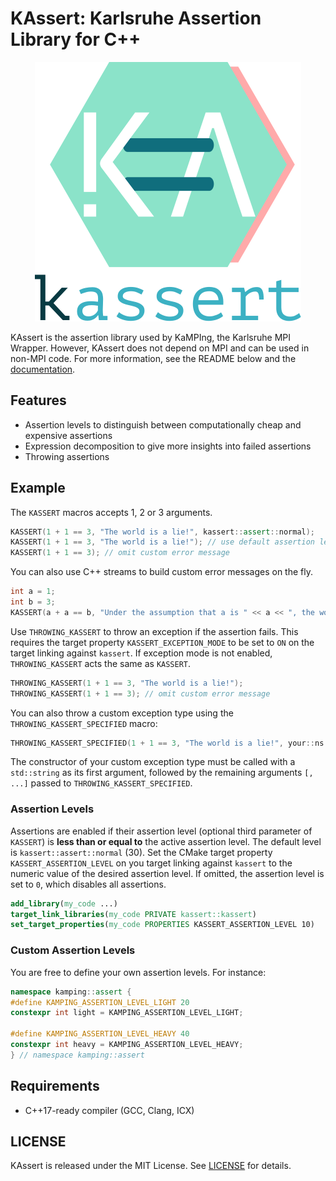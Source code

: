 # KAssert: Karlsruhe Assertion Library for C++
<p align="center">
   <img src="https://raw.githubusercontent.com/kamping-site/kassert/main/docs/images/logo.svg"\>
</p>

KAssert is the assertion library used by KaMPIng, the Karlsruhe MPI Wrapper.
However, KAssert does not depend on MPI and can be used in non-MPI code.
For more information, see the README below and the [documentation][].

## Features

- Assertion levels to distinguish between computationally cheap and expensive assertions
- Expression decomposition to give more insights into failed assertions
- Throwing assertions

## Example

The `KASSERT` macros accepts 1, 2 or 3 arguments.

```c++
KASSERT(1 + 1 == 3, "The world is a lie!", kassert::assert::normal);
KASSERT(1 + 1 == 3, "The world is a lie!"); // use default assertion level (kassert::assert::normal)
KASSERT(1 + 1 == 3); // omit custom error message
```

You can also use C++ streams to build custom error messages on the fly.

```c++
int a = 1;
int b = 3;
KASSERT(a + a == b, "Under the assumption that a is " << a << ", the world is a lie!");
```

Use `THROWING_KASSERT` to throw an exception if the assertion fails.
This requires the target property `KASSERT_EXCEPTION_MODE` to be set
to `ON` on the target linking against `kassert`.  If exception mode is
not enabled, `THROWING_KASSERT` acts the same as `KASSERT`.

```c++
THROWING_KASSERT(1 + 1 == 3, "The world is a lie!");
THROWING_KASSERT(1 + 1 == 3); // omit custom error message
```

You can also throw a custom exception type using the `THROWING_KASSERT_SPECIFIED` macro:

```c++
THROWING_KASSERT_SPECIFIED(1 + 1 == 3, "The world is a lie!", your::ns::Exception [, ...]);
```

The constructor of your custom exception type must be called with a `std::string` as its first
argument, followed by the remaining arguments `[, ...]` passed to `THROWING_KASSERT_SPECIFIED`.

### Assertion Levels

Assertions are enabled if their assertion level (optional third parameter of `KASSERT`) is **less than or equal to** the active assertion level.
The default level is `kassert::assert::normal` (30).
Set the CMake target property `KASSERT_ASSERTION_LEVEL` on you target linking against `kassert` to the numeric value of the desired assertion level.
If omitted, the assertion level is set to `0`, which disables all assertions.

```cmake
add_library(my_code ...)
target_link_libraries(my_code PRIVATE kassert::kassert)
set_target_properties(my_code PROPERTIES KASSERT_ASSERTION_LEVEL 10)
```

### Custom Assertion Levels

You are free to define your own assertion levels. For instance:

```c++
namespace kamping::assert {
#define KAMPING_ASSERTION_LEVEL_LIGHT 20
constexpr int light = KAMPING_ASSERTION_LEVEL_LIGHT;

#define KAMPING_ASSERTION_LEVEL_HEAVY 40
constexpr int heavy = KAMPING_ASSERTION_LEVEL_HEAVY;
} // namespace kamping::assert
```

## Requirements

- C++17-ready compiler (GCC, Clang, ICX)

## LICENSE

KAssert is released under the MIT License. See [LICENSE](LICENSE) for details.

[documentation]: https://kamping-site.github.io/kassert/
